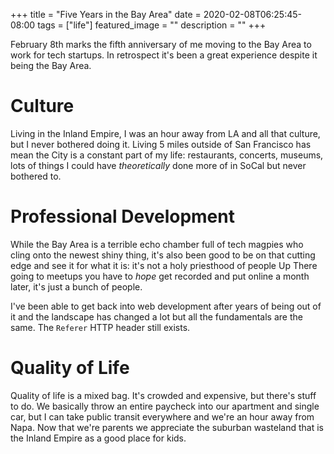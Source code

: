+++
title =  "Five Years in the Bay Area"
date = 2020-02-08T06:25:45-08:00
tags = ["life"]
featured_image = ""
description = ""
+++

February 8th marks the fifth anniversary of me moving to the Bay Area to work for tech startups. In retrospect it's been a great experience despite it being the Bay Area.

# Culture

Living in the Inland Empire, I was an hour away from LA and all that culture, but I never bothered doing it. Living 5 miles outside of San Francisco has mean the City is a constant part of my life: restaurants, concerts, museums, lots of things I could have _theoretically_ done more of in SoCal but never bothered to.

# Professional Development

While the Bay Area is a terrible echo chamber full of tech magpies who cling onto the newest shiny thing, it's also been good to be on that cutting edge and see it for what it is: it's not a holy priesthood of people Up There going to meetups you have to _hope_ get recorded and put online a month later, it's just a bunch of people.

I've been able to get back into web development after years of being out of it and the landscape has changed a lot but all the fundamentals are the same. The `Referer` HTTP header still exists.

# Quality of Life

Quality of life is a mixed bag. It's crowded and expensive, but there's stuff to do. We basically throw an entire paycheck into our apartment and single car, but I can take public transit everywhere and we're an hour away from Napa. Now that we're parents we appreciate the suburban wasteland that is the Inland Empire as a good place for kids.
